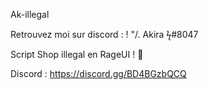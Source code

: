 Ak-illegal

Retrouvez moi sur discord : ! "/. Akira ϟ#8047

Script Shop illegal en RageUI ! 🥀

Discord : https://discord.gg/BD4BGzbQCQ
